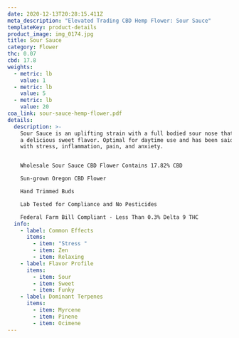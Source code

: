 ```yaml
---
date: 2020-12-13T20:28:15.411Z
meta_description: "Elevated Trading CBD Hemp Flower: Sour Sauce"
templateKey: product-details
product_image: img_0174.jpg
title: Sour Sauce
category: Flower
thc: 0.07
cbd: 17.8
weights:
  - metric: lb
    value: 1
  - metric: lb
    value: 5
  - metric: lb
    value: 20
coa_link: sour-sauce-hemp-flower.pdf
details:
  description: >-
    Sour Sauce is an uplifting strain with a full bodied sour nose that produces
    a delicious sweet flavor. Optimal for daytime use and has been said to help
    with stress, inflammation, pain, and anxiety.


    Wholesale Sour Sauce CBD Flower Contains 17.82% CBD

    Sun-grown Oregon CBD Flower

    Hand Trimmed Buds

    Lab Tested for Compliance and No Pesticides

    Federal Farm Bill Compliant - Less Than 0.3% Delta 9 THC
  info:
    - label: Common Effects
      items:
        - item: "Stress "
        - item: Zen
        - item: Relaxing
    - label: Flavor Profile
      items:
        - item: Sour
        - item: Sweet
        - item: Funky
    - label: Dominant Terpenes
      items:
        - item: Myrcene
        - item: Pinene
        - item: Ocimene
---
```

